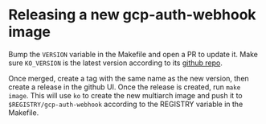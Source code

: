 # Releasing a new gcp-auth-webhook image
Bump the `VERSION` variable in the Makefile and open a PR to update it. Make sure `KO_VERSION` is the latest version according to its [github repo](https://github.com/google/ko/releases).  

Once merged, create a tag with the same name as the new version, then create a release in the github UI. Once the release is created, run `make image`. This will use `ko` to create the new multiarch image and push it to `$REGISTRY/gcp-auth-webhook` according to the REGISTRY variable in the Makefile.
